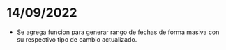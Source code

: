 # 14/09/2022
* Se agrega funcion para generar rango de fechas de forma masiva con su respectivo tipo de cambio actualizado.